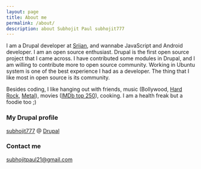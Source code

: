 ```yaml
---
layout: page
title: About me
permalink: /about/
description: about Subhojit Paul subhojit777
---
```


I am a Drupal developer at [Srijan](http://www.srijan.net), and wannabe JavaScript and Android developer. I am an open source enthusiast. Drupal is the first open source project that I came across. I have contributed some modules in Drupal, and I am willing to contribute more to open source community. Working in Ubuntu system is one of the best experience I had as a developer. The thing that I like most in open source is its community.

Besides coding, I like hanging out with friends, music (Bollywood, [Hard Rock](http://en.wikipedia.org/wiki/Hard_rock), [Metal](http://en.wikipedia.org/wiki/Heavy_metal_music)), movies ([IMDb top 250](http://www.imdb.com/chart/top)), cooking. I am a health freak but a foodie too ;)

### My Drupal profile

[subhojit777](https://www.drupal.org/u/subhojit777) @ [Drupal](https://www.drupal.org/)

### Contact me

[subhojitpaul21@gmail.com](mailto:subhojitpaul21@gmail.com)
